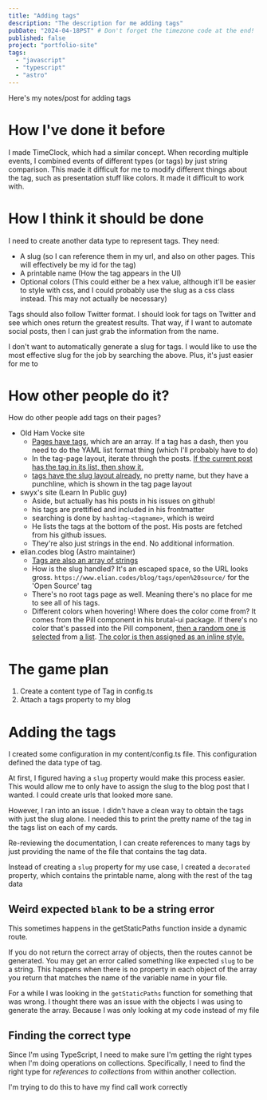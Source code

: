 ```yaml
---
title: "Adding tags"
description: "The description for me adding tags"
pubDate: "2024-04-18PST" # Don't forget the timezone code at the end!
published: false
project: "portfolio-site"
tags:
  - "javascript"
  - "typescript"
  - "astro"
---
```


Here's my notes/post for adding tags

# How I've done it before

I made TimeClock, which had a similar concept. When recording multiple events, I combined events of different types (or tags) by just string comparison. This made it difficult for me to modify different things about the tag, such as presentation stuff like colors. It made it difficult to work with.

# How I think it should be done

I need to create another data type to represent tags. They need:

- A slug (so I can reference them in my url, and also on other pages. This will effectively be my id for the tag)
- A printable name (How the tag appears in the UI)
- Optional colors (This could either be a hex value, although it'll be easier to style with css, and I could probably use the slug as a css class instead. This may not actually be necessary)

Tags should also follow Twitter format. I should look for tags on Twitter and see which ones return the greatest results. That way, if I want to automate social posts, then I can just grab the information from the name.

I don't want to automatically generate a slug for tags. I would like to use the most effective slug for the job by searching the above. Plus, it's just easier for me to

# How other people do it?

How do other people add tags on their pages?

- Old Ham Vocke site
  - [Pages have tags](https://github.com/hamvocke/hamvocke.github.io/blob/c5def81486d2c4dcb091024cad10eaa23f7ac714/_posts/2020-02-02-distraction-free-writing.md?plain=1#L5), which are an array. If a tag has a dash, then you need to do the YAML list format thing (which I'll probably have to do)
  - In the tag-page layout, iterate through the posts. [If the current post has the tag in its list, then show it.](https://github.com/hamvocke/hamvocke.github.io/blob/c5def81486d2c4dcb091024cad10eaa23f7ac714/_layouts/tag-page.html#L12)
  - [tags have the slug layout already](https://github.com/hamvocke/hamvocke.github.io/blob/main/tags/command-line.html#L3), no pretty name, but they have a punchline, which is shown in the tag page layout
- swyx's site (Learn In Public guy)
  - Aside, but actually has his posts in his issues on github!
  - his tags are prettified and included in his frontmatter
  - searching is done by `hashtag-<tagname>`, which is weird
  - He lists the tags at the bottom of the post. His posts are fetched from his github issues.
  - They're also just strings in the end. No additional information.
- elian.codes blog (Astro maintainer)
  - [Tags are also an array of strings](https://github.com/ElianCodes/ElianCodes-frontend/blob/880308f638ba325c5663f006729d07cf0dbb7cc3/src/content/config.ts#L8)
  - How is the slug handled? It's an escaped space, so the URL looks gross. `https://www.elian.codes/blog/tags/open%20source/` for the 'Open Source' tag
  - There's no root tags page as well. Meaning there's no place for me to see all of his tags.
  - Different colors when hovering! Where does the color come from? It comes from the Pill component in his brutal-ui package. If there's no color that's passed into the Pill component, [then a random one is selected](https://github.com/ElianCodes/brutal-ui/blob/60ec17de404ce77a73553707ced16be7852a8cc7/src/components/Pill.astro#L7-L10) from [a list](https://github.com/ElianCodes/brutal-ui/blob/60ec17de404ce77a73553707ced16be7852a8cc7/src/config/colors.json). [The color is then assigned as an inline style.](https://github.com/ElianCodes/brutal-ui/blob/60ec17de404ce77a73553707ced16be7852a8cc7/src/components/Pill.astro#L31)

# The game plan

1. Create a content type of Tag in config.ts
2. Attach a tags property to my blog

# Adding the tags

I created some configuration in my content/config.ts file. This configuration defined the data type of tag.

At first, I figured having a `slug` property would make this process easier. This would allow me to only have to assign the slug to the blog post that I wanted. I could create urls that looked more sane.

However, I ran into an issue. I didn't have a clean way to obtain the tags with just the slug alone. I needed this to print the pretty name of the tag in the tags list on each of my cards.

Re-reviewing the documentation, I can create references to many tags by just providing the name of the file that contains the tag data.

Instead of creating a `slug` property for my use case, I created a `decorated` property, which contains the printable name, along with the rest of the tag data

## Weird expected `blank` to be a string error

This sometimes happens in the getStaticPaths function inside a dynamic route.

If you do not return the correct array of objects, then the routes cannot be generated. You may get an error called something like expected `slug` to be a string. This happens when there is no property in each object of the array you return that matches the name of the variable name in your file.

For a while I was looking in the `getStaticPaths` function for something that was wrong. I thought there was an issue with the objects I was using to generate the array. Because I was only looking at my code instead of my file

## Finding the correct type

Since I'm using TypeScript, I need to make sure I'm getting the right types when I'm doing operations on collections. Specifically, I need to find the right type for _references to collections_ from within another collection.

I'm trying to do this to have my find call work correctly
